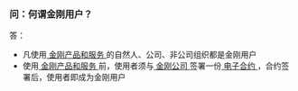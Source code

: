 ### 问：何谓金刚用户？


答：
- 凡使用[ 金刚产品和服务 ]()的自然人、公司、非公司组织都是金刚用户
- 使用[ 金刚产品和服务 ]()前，使用者须与[ 金刚公司 ]()签署一份[ 电子合约 ]()，合约签署后，使用者即成为金刚用户
